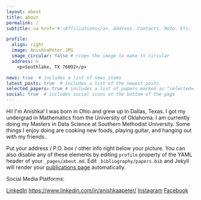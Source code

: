```yaml
---
layout: about
title: about
permalink: /
subtitle: <a href='#'>Affiliations</a>. Address. Contacts. Moto. Etc.

profile:
  align: right
  image: AnishkaPeter.JPG
  image_circular: false # crops the image to make it circular
  address: >
    <p>Southlake, TX 76092</p>

news: true  # includes a list of news items
latest_posts: true  # includes a list of the newest posts
selected_papers: true # includes a list of papers marked as "selected={true}"
social: true  # includes social icons at the bottom of the page
---
```


Hi! I'm Anishka! I was born in Ohio and grew up in Dallas, Texas. I got my undergrad in Mathematics from the University of Oklahoma. I am currently doing my Masters in Data Science at Southern Methodist University. Some things I enjoy doing are cooking new foods, playing guitar, and hanging out with my friends. 

Put your address / P.O. box / other info right below your picture. You can also disable any of these elements by editing `profile` property of the YAML header of your `_pages/about.md`. Edit `_bibliography/papers.bib` and Jekyll will render your [publications page](/al-folio/publications/) automatically.

Social Media Platforms:

[LinkedIn](https://www.linkedin.com/in/anishkaapeter/) https://www.linkedin.com/in/anishkaapeter/
[Instagram](https://www.instagram.com/anishkapeter/)
[Facebook](https://www.facebook.com/anishka.peter.52/)

